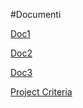 #Documenti

[Doc1](project_charter.md)

[Doc2](software_requirements_specification.md)

[Doc3](software_projeckt_management_plan.md)

[Project Criteria](project_success_criteria.md)

